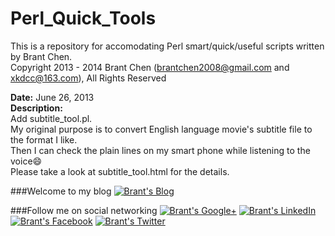 Perl_Quick_Tools
================

This is a repository for accomodating Perl smart/quick/useful scripts written by Brant Chen.<br>
Copyright 2013 - 2014 Brant Chen (brantchen2008@gmail.com and xkdcc@163.com), All Rights Reserved 

**Date:** June 26, 2013<br>
**Description:**<br>
Add subtitle_tool.pl. <br>
My original purpose is to convert English language movie's subtitle file to the format I like.<br>
Then I can check the plain lines on my smart phone while listening to the voice:smile:<br>
Please take a look at subtitle_tool.html for the details.<br>

###Welcome to my blog
<a href="http://www.brantchen.com">![Brant's Blog](http://brant-public.qiniudn.com/site-Logo215x100-Brant%20Blog.png)</a>

###Follow me on social networking 
<a href="http://google.com/+BrantChenGo">![Brant's Google+](http://brant-public.qiniudn.com/googleplus1@2x.png)</a>
<a href="http://cn.linkedin.com/pub/brant-chen/9/6a9/a03/">![Brant's LinkedIn](http://brant-public.qiniudn.com/linkedin@2x.png)</a>
<a href="https://www.facebook.com/brantchen2008">![Brant's Facebook](http://brant-public.qiniudn.com/facebook@2x.png)</a>
<a href="https://twitter.com/brantchen2008">![Brant's Twitter](http://brant-public.qiniudn.com/icon-twitter-2x.png)</a>


